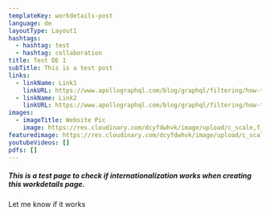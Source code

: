 ```yaml
---
templateKey: workdetails-post
language: de
layoutType: Layout1
hashtags:
  - hashtag: test
  - hashtag: collaboration
title: Test DE 1
subTitle: This is a test post
links:
  - linkName: Link1
    linkURL: https://www.apollographql.com/blog/graphql/filtering/how-to-search-and-filter-results-with-graphql/
  - linkName: Link2
    linkURL: https://www.apollographql.com/blog/graphql/filtering/how-to-search-and-filter-results-with-graphql/
images:
  - imageTitle: Website Pic
    image: https://res.cloudinary.com/dcyfdwhvk/image/upload/c_scale,f_auto,q_100,w_2400/v1627995335/homepage1Grey_thhad0.jpg
featuredimage: https://res.cloudinary.com/dcyfdwhvk/image/upload/c_scale,f_auto,q_100,w_2400/v1611757624/e1l2tffm2fec8peobufw.jpg
youtubeVideos: []
pdfs: []
---
```

##### This is a test page to check if internationalization works when creating this workdetails page.

Let me know if it works